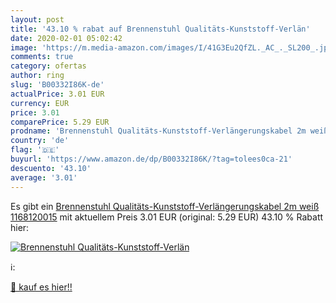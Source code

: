 ```yaml
---
layout: post
title: '43.10 % rabat auf Brennenstuhl Qualitäts-Kunststoff-Verlän'
date: 2020-02-01 05:02:42
image: 'https://m.media-amazon.com/images/I/41G3Eu2QfZL._AC_._SL200_.jpg'
comments: true
category: ofertas
author: ring
slug: 'B00332I86K-de'
actualPrice: 3.01 EUR
currency: EUR
price: 3.01
comparePrice: 5.29 EUR
prodname: 'Brennenstuhl Qualitäts-Kunststoff-Verlängerungskabel 2m weiß  1168120015'
country: 'de'
flag: '🇩🇪'
buyurl: 'https://www.amazon.de/dp/B00332I86K/?tag=tolees0ca-21'
descuento: '43.10'
average: '3.01'
---
```


Es gibt ein [Brennenstuhl Qualitäts-Kunststoff-Verlängerungskabel 2m weiß  1168120015](https://www.amazon.de/dp/B00332I86K/?tag=tolees0ca-21) mit aktuellem Preis 3.01 EUR (original: 5.29 EUR) 43.10 % Rabatt hier:

[![Brennenstuhl Qualitäts-Kunststoff-Verlän](https://m.media-amazon.com/images/I/41G3Eu2QfZL._AC_._SL200_.jpg)](https://www.amazon.de/dp/B00332I86K/?tag=tolees0ca-21)

ℹ️:


[🛒 kauf es hier!!](https://www.amazon.de/dp/B00332I86K/?tag=tolees0ca-21)
